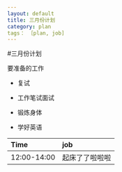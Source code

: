 ```yaml
---
layout: default
title: 三月份计划
category: plan
tags： ［plan, job]
---
```


#三月份计划

要准备的工作

- 复试

- 工作笔试面试

- 锻炼身体

- 学好英语

 Time    |   job   |
:--------|:--------
12:00-14:00| 起床了了啦啦啦
